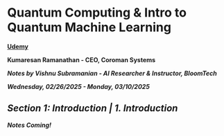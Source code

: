 # **Quantum Computing & Intro to Quantum Machine Learning**

**[Udemy](https://www.udemy.com/course/qc101-introduction-to-quantum-computing-quantum-physics-for-beginners/?couponCode=ST10MT30325G2)**

**Kumaresan Ramanathan - CEO, Coroman Systems**

***Notes by Vishnu Subramanian - AI Researcher & Instructor, BloomTech***

***Wednesday, 02/26/2025 - Monday, 03/10/2025***

## ***Section 1: Introduction | 1. Introduction***

***Notes Coming!***
